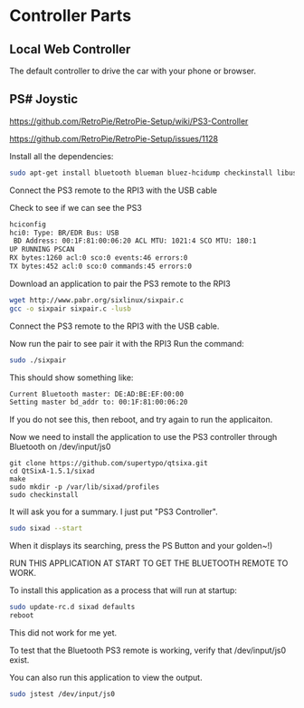 # Controller Parts

## Local Web Controller

The default controller to drive the car with your phone or browser.


## PS# Joystic

https://github.com/RetroPie/RetroPie-Setup/wiki/PS3-Controller

https://github.com/RetroPie/RetroPie-Setup/issues/1128


Install all the dependencies:
```bash
sudo apt-get install bluetooth blueman bluez-hcidump checkinstall libusb-dev libbluetooth-dev joystick pkg-config
```

Connect the PS3 remote to the RPI3 with the USB cable

Check to see if we can see the PS3
```bash
hciconfig
hci0: Type: BR/EDR Bus: USB
 BD Address: 00:1F:81:00:06:20 ACL MTU: 1021:4 SCO MTU: 180:1
UP RUNNING PSCAN
RX bytes:1260 acl:0 sco:0 events:46 errors:0
TX bytes:452 acl:0 sco:0 commands:45 errors:0
```

Download an application to pair the PS3 remote to the RPI3


```bash
wget http://www.pabr.org/sixlinux/sixpair.c
gcc -o sixpair sixpair.c -lusb
```

Connect the PS3 remote to the RPI3 with the USB cable.

Now run the pair to see pair it with the RPI3
Run the command:
```bash
sudo ./sixpair
```

This should show something like:
```bash
Current Bluetooth master: DE:AD:BE:EF:00:00
Setting master bd_addr to: 00:1F:81:00:06:20 
```

If you do not see this, then reboot, and try again to run the applicaiton.


Now we need to install the application to use the PS3 controller through Bluetooth on /dev/input/js0
 

```
git clone https://github.com/supertypo/qtsixa.git
cd QtSixA-1.5.1/sixad
make
sudo mkdir -p /var/lib/sixad/profiles
sudo checkinstall
```

It will ask you for a summary.  I just put "PS3 Controller".


```bash
sudo sixad --start
```
When it displays its searching, press the PS Button and your golden~!)

RUN THIS APPLICATION AT START TO GET THE BLUETOOTH REMOTE TO WORK.


To install this application as a process that will run at startup:
```bash
sudo update-rc.d sixad defaults
reboot
```
This did not work for me yet.

To test that the Bluetooth PS3 remote is working, verify that /dev/input/js0 exist.

You can also run this application to view the output.
```bash
sudo jstest /dev/input/js0
```